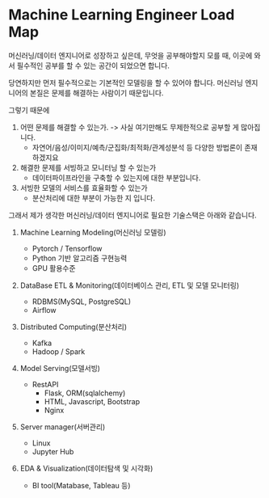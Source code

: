 # Machine Learning Engineer Load Map  

머신러닝/데이터 엔지니어로 성장하고 싶은데, 무엇을 공부해야할지 모를 때, 이곳에 와서 필수적인 공부를 할 수 있는 공간이 되었으면 합니다.


당연하지만 먼저 필수적으로는 기본적인 모델링을 할 수 있어야 합니다. 머신러닝 엔지니어의 본질은 문제를 해결하는 사람이기 때문입니다.

그렇기 때문에  
1. 어떤 문제를 해결할 수 있는가. -> 사실 여기만해도 무제한적으로 공부할 게 많아집니다.  
    - 자연어/음성/이미지/예측/군집화/최적화/관계성분석 등 다양한 방법론이 존재하겠지요  
2. 해결한 문제를 서빙하고 모니터닝 할 수 있는가  
    - 데이터파이프라인을 구축할 수 있는지에 대한 부분입니다.
3. 서빙한 모델의 서비스를 효율화할 수 있는가
    - 분산처리에 대한 부분이 가능한 지 입니다.


그래서 제가 생각한 머신러닝/데이터 엔지니어로 필요한 기술스택은 아래와 같습니다.


1. Machine Learning Modeling(머신러닝 모델링)
    - Pytorch / Tensorflow
    - Python 기반 알고리즘 구현능력
    - GPU 활용수준
    
2. DataBase ETL & Monitoring(데이터베이스 관리, ETL 및 모델 모니터링)
    - RDBMS(MySQL, PostgreSQL)
    - Airflow

3. Distributed Computing(분산처리)
    - Kafka
    - Hadoop / Spark
    
4. Model Serving(모델서빙)
    - RestAPI
        - Flask, ORM(sqlalchemy)
        - HTML, Javascript, Bootstrap
        - Nginx
    
5. Server manager(서버관리)
    - Linux 
    - Jupyter Hub
    
6. EDA & Visualization(데이터탐색 및 시각화)
    - BI tool(Matabase, Tableau 등)

